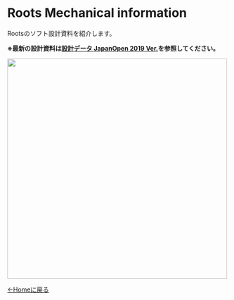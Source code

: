 # Roots Mechanical information

Rootsのソフト設計資料を紹介します。

**※最新の設計資料は[設計データ JapanOpen 2019 Ver.](../roots_main/robot_jo2019.md)を参照してください。**

<img src="../../images/roots_software/consai2.png" width="500px" />

[←Homeに戻る](../../README.md)